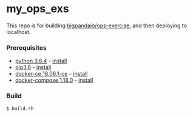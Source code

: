 # my_ops_exs
This repo is for building [bigpandaio/ops-exercise][link1], and then deploying to localhost.

### Prerequisites
* [python 3.6.4](https://www.python.org/downloads/) - [install](https://realpython.com/installing-python/)
* [pip3.6](https://pypi.org/project/pip/) - [install](https://pip.pypa.io/en/stable/installing/) 
* [docker-ce 18.06.1-ce](https://docs.docker.com/v17.12/) - [install](https://docs.docker.com/install/#supported-platforms) 
* [docker-compose 1.18.0](https://docs.docker.com/compose/) - [install](https://docs.docker.com/compose/install/)

### Build
<code>$ build.sh </code>


[link1]: https://github.com/bigpandaio/ops-exercise